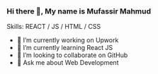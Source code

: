 
### Hi there 👋, My name is Mufassir Mahmud



Skills:  REACT / JS / HTML / CSS

- 🔭 I’m currently working on Upwork 
- 🌱 I’m currently learning React JS 
- 👯 I’m looking to collaborate on GitHub 
- 💬 Ask me about Web Development 




